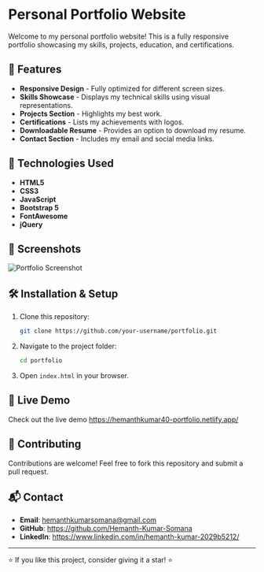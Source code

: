 # Personal Portfolio Website

Welcome to my personal portfolio website! This is a fully responsive portfolio showcasing my skills, projects, education, and certifications.

## 📌 Features
- **Responsive Design** - Fully optimized for different screen sizes.
- **Skills Showcase** - Displays my technical skills using visual representations.
- **Projects Section** - Highlights my best work.
- **Certifications** - Lists my achievements with logos.
- **Downloadable Resume** - Provides an option to download my resume.
- **Contact Section** - Includes my email and social media links.

## 🚀 Technologies Used
- **HTML5**
- **CSS3**
- **JavaScript**
- **Bootstrap 5**
- **FontAwesome**
- **jQuery**

## 📸 Screenshots
![Portfolio Screenshot](path/to/screenshot.png)

## 🛠 Installation & Setup
1. Clone this repository:
   ```sh
   git clone https://github.com/your-username/portfolio.git
   ```
2. Navigate to the project folder:
   ```sh
   cd portfolio
   ```
3. Open `index.html` in your browser.

## 🔗 Live Demo
Check out the live demo https://hemanthkumar40-portfolio.netlify.app/

## 🤝 Contributing
Contributions are welcome! Feel free to fork this repository and submit a pull request.

## 📬 Contact
- **Email**: hemanthkumarsomana@gmail.com
- **GitHub**: https://github.com/Hemanth-Kumar-Somana
- **LinkedIn**: https://www.linkedin.com/in/hemanth-kumar-2029b5212/

---

⭐ If you like this project, consider giving it a star! ⭐


